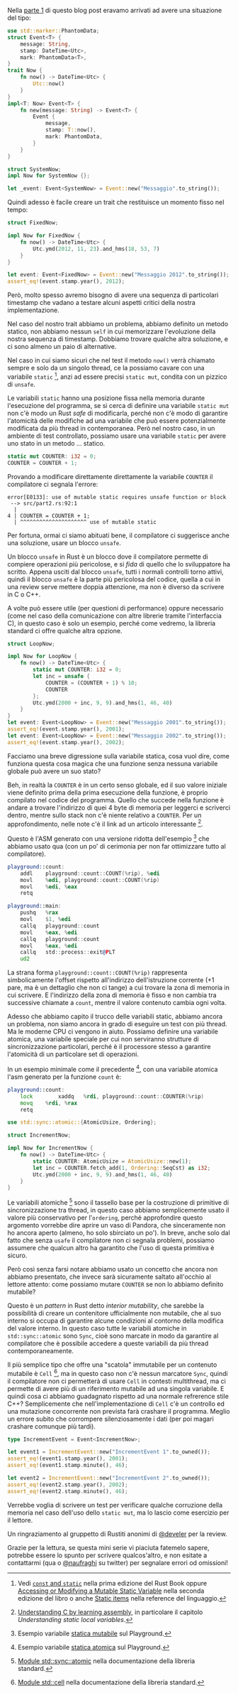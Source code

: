 <!--
.. title: Test riproducibili con il tempo (parte 2)
.. slug: test-riproducibili-con-il-tempo-parte-2
.. date: 2018-06-14 22:52:15 UTC
.. tags: rust
.. category: programming
.. type: text
-->

Nella [parte 1](/2018/06/test-riproducibili-con-il-tempo-parte-1.html) di questo blog post eravamo arrivati ad avere una situazione del tipo: 

```rust
use std::marker::PhantomData;
struct Event<T> {
    message: String,
    stamp: DateTime<Utc>,
    mark: PhantomData<T>,
}
trait Now {
    fn now() -> DateTime<Utc> {
        Utc::now()
    }
}
impl<T: Now> Event<T> {
    fn new(message: String) -> Event<T> {
        Event {
            message,
            stamp: T::now(),
            mark: PhantomData,
        }
    }
}

struct SystemNow;
impl Now for SystemNow {};

let _event: Event<SystemNow> = Event::new("Messaggio".to_string());
``` 

Quindi adesso è facile creare un trait che restituisce un momento fisso nel tempo: 

<!-- TEASER_END -->

```rust
struct FixedNow;

impl Now for FixedNow {
    fn now() -> DateTime<Utc> {
        Utc.ymd(2012, 11, 23).and_hms(18, 53, 7)
    }
}

let event: Event<FixedNow> = Event::new("Messaggio 2012".to_string());
assert_eq!(event.stamp.year(), 2012);
``` 

Però, molto spesso avremo bisogno di avere una sequenza di particolari timestamp che vadano a testare alcuni aspetti critici della nostra implementazione. 

Nel caso del nostro trait abbiamo un problema, abbiamo definito un metodo statico, non abbiamo nessun `self` in cui memorizzare l'evoluzione della nostra sequenza di timestamp. Dobbiamo trovare qualche altra soluzione, e ci sono almeno un paio di alternative. 

Nel caso in cui siamo sicuri che nel test il metodo `now()` verrà chiamato sempre e solo da un singolo thread, ce la possiamo cavare con una variabile `static` [^1], anzi ad essere precisi `static mut`, condita con un pizzico di `unsafe`. 

Le variabili `static` hanno una posizione fissa nella memoria durante l'esecuzione del programma, se si cerca di definire una variabile `static mut` non c'è modo un Rust _safe_ di modificarla, perché non c'è modo di garantire l'atomicità delle modifiche ad una variabile che può essere potenzialmente modificata da più thread in contemporanea. Però nel nostro caso, in un ambiente di test controllato, possiamo usare una variabile `static` per avere uno stato in un metodo ... statico. 

```rust
static mut COUNTER: i32 = 0;
COUNTER = COUNTER + 1;
``` 

Provando a modificare direttamente direttamente la variabile `COUNTER` il compilatore ci segnala l'errore: 

```text
error[E0133]: use of mutable static requires unsafe function or block
 --> src/part2.rs:92:1
  |
4 | COUNTER = COUNTER + 1;
  | ^^^^^^^^^^^^^^^^^^^^^ use of mutable static
``` 

Per fortuna, ormai ci siamo abituati bene, il compilatore ci suggerisce anche una soluzione, usare un blocco `unsafe`. 

Un blocco `unsafe` in Rust è un blocco dove il compilatore permette di compiere operazioni più pericolose, e si _fida_ di quello che lo sviluppatore ha scritto. Appena usciti dal blocco `unsafe`, tutti i normali controlli torno attivi, quindi il blocco `unsafe` è la parte più pericolosa del codice, quella a cui in una review serve mettere doppia attenzione, ma non è diverso da scrivere in C o C++. 

A volte può essere utile (per questioni di performance) oppure necessario (come nel caso della comunicazione con altre librerie tramite l'interfaccia C), in questo caso è solo un esempio, perché come vedremo, la libreria standard ci offre qualche altra opzione. 

```rust
struct LoopNow;

impl Now for LoopNow {
    fn now() -> DateTime<Utc> {
        static mut COUNTER: i32 = 0;
        let inc = unsafe {
            COUNTER = (COUNTER + 1) % 10;
            COUNTER
        };
        Utc.ymd(2000 + inc, 9, 9).and_hms(1, 46, 40)
    }
}
let event: Event<LoopNow> = Event::new("Messaggio 2001".to_string());
assert_eq!(event.stamp.year(), 2001);
let event: Event<LoopNow> = Event::new("Messaggio 2002".to_string());
assert_eq!(event.stamp.year(), 2002);
``` 

Facciamo una breve digressione sulla variabile statica, cosa vuol dire, come funziona questa cosa magica che una funzione senza nessuna variabile globale può avere un suo stato? 

Beh, in realtà la `COUNTER` è in un certo senso globale, ed il suo valore iniziale viene definito prima della prima esecuzione della funzione, è proprio compilato nel codice del programma. Quello che succede nella funzione è andare a trovare l'indirizzo di quei 4 byte di memoria per leggerci e scriverci dentro, mentre sullo stack non c'è niente relativo a `COUNTER`. Per un approfondimento, nelle note c'è il link ad un articolo interessante [^5]. 

Questo è l'ASM generato con una versione ridotta dell'esempio [^6] che abbiamo usato qua (con un po' di cerimonia per non far ottimizzare tutto al compilatore). 

```asm
playground::count:
    addl    playground::count::COUNT(%rip), %edi
    movl    %edi, playground::count::COUNT(%rip)
    movl    %edi, %eax
    retq

playground::main:
    pushq   %rax
    movl    $1, %edi
    callq   playground::count
    movl    %eax, %edi
    callq   playground::count
    movl    %eax, %edi
    callq   std::process::exit@PLT
    ud2
``` 

La strana forma `playground::count::COUNT(%rip)` rappresenta simbolicamente l'offset rispetto all'indirizzo dell'istruzione corrente (+1 pare, ma è un dettaglio che non ci tange) a cui trovare la zona di memoria in cui scrivere. E l'indirizzo della zona di memoria è fisso e non cambia tra successive chiamate a `count`, mentre il valore contenuto cambia ogni volta. 

Adesso che abbiamo capito il trucco delle variabili static, abbiamo ancora un problema, non siamo ancora in grado di eseguire un test con più thread. Ma le moderne CPU ci vengono in aiuto. Possiamo definire una variabile atomica, una variabile speciale per cui non serviranno strutture di sincronizzazione particolari, perché è il processore stesso a garantire l'atomicità di un particolare set di operazioni. 

In un esempio minimale come il precedente [^7], con una variabile atomica l'asm generato per la funzione `count` è: 

```asm
playground::count:
    lock        xaddq   %rdi, playground::count::COUNTER(%rip)
    movq    %rdi, %rax
    retq
``` 

```rust
use std::sync::atomic::{AtomicUsize, Ordering};

struct IncrementNow;

impl Now for IncrementNow {
    fn now() -> DateTime<Utc> {
        static COUNTER: AtomicUsize = AtomicUsize::new(1);
        let inc = COUNTER.fetch_add(1, Ordering::SeqCst) as i32;
        Utc.ymd(2000 + inc, 9, 9).and_hms(1, 46, 40)
    }
}
``` 

Le variabili atomiche [^3] sono il tassello base per la costruzione di primitive di sincronizzazione tra thread, in questo caso abbiamo semplicemente usato il valore più conservativo per l'`ordering`, perché approfondire questo argomento vorrebbe dire aprire un vaso di Pandora, che sinceramente non ho ancora aperto (almeno, ho solo sbirciato un po'). In breve, anche solo dal fatto che senza `usafe` il compilatore non ci segnala problemi, possiamo assumere che qualcun altro ha garantito che l'uso di questa primitiva è sicuro. 

Però così senza farsi notare abbiamo usato un concetto che ancora non abbiamo presentato, che invece sarà sicuramente saltato all'occhio al lettore attento: come possiamo mutare `COUNTER` se non lo abbiamo definito mutabile? 

Questo è un _pattern_ in Rust detto _interior mutability_, che sarebbe la possibilità di creare un contenitore ufficialmente non mutabile, che al suo interno si occupa di garantire alcune condizioni al contorno della modifica del valore interno. In questo caso tutte le variabili atomiche in `std::sync::atomic` sono `Sync`, cioè sono marcate in modo da garantire al compilatore che è possibile accedere a queste variabili da più thread contemporaneamente. 

Il più semplice tipo che offre una "scatola" immutabile per un contenuto mutabile è `Cell` [^4], ma in questo caso non c'è nessun marcatore `Sync`, quindi il compilatore non ci permetterà di usare `Cell` in contesti multithread, ma ci permette di avere più di un riferimento mutabile ad una singola variabile. E quindi cosa ci abbiamo guadagnato rispetto ad una normale refrerence stile C++? Semplicemente che nell'implementazione di `Cell` c'è un controllo ed una mutazione concorrente non prevista farà crashare il programma. Meglio un errore subito che corrompere silenziosamente i dati (per poi magari crashare comunque più tardi). 

```rust
type IncrementEvent = Event<IncrementNow>;

let event1 = IncrementEvent::new("IncrementEvent 1".to_owned());
assert_eq!(event1.stamp.year(), 2001);
assert_eq!(event1.stamp.minute(), 46);

let event2 = IncrementEvent::new("IncrementEvent 2".to_owned());
assert_eq!(event2.stamp.year(), 2002);
assert_eq!(event2.stamp.minute(), 46);
``` 

Verrebbe voglia di scrivere un test per verificare qualche corruzione della memoria nel caso dell'uso dello `static mut`, ma lo lascio come esercizio per il lettore. 

Un ringraziamento al gruppetto di Rustiti anonimi di [@develer](https://twitter.com/develer) per la review.

Grazie per la lettura, se questa mini serie vi piaciuta fatemelo sapere, potrebbe essere lo spunto per scrivere qualcos'altro, e non esitate a contattarmi (qua o [@naufraghi](https://twitter.com/naufraghi) su twitter) per segnalare errori od omissioni! 

[^1]: Vedi [`const` and `static`](https://doc.rust-lang.org/book/first-edition/const-and-static.html)       nella prima edizione del Rust Book oppure [Accessing or Modifying a Mutable Static       Variable](https://doc.rust-lang.org/book/second-edition/ch19-01-unsafe-rust.html#accessing-or-modifying-a-mutable-static-variable)       nella seconda edizione del libro o anche [Static       items](https://doc.rust-lang.org/reference/items/static-items.html) nella reference del linguaggio. 

[^3]: [Module std::sync::atomic](https://doc.rust-lang.org/std/sync/atomic/) nella documentazione della       libreria standard. 

[^4]: [Module std::cell](https://doc.rust-lang.org/std/cell/index.html) nella documentazione della       libreria standard. 

[^5]: [Understanding C by learning       assembly](https://www.recurse.com/blog/7-understanding-c-by-learning-assembly), in particolare il       capitolo _Understanding static local variables_. 

[^6]: Esempio variabile [statica       mutabile](https://play.rust-lang.org/?gist=ec49981fd17228684cfe92a3e19f6ace&version=nightly&mode=release)       sul Playground. 

[^7]: Esempio variabile [statica       atomica](https://play.rust-lang.org/?gist=0ca32f2a756660b926327098db87158f&version=nightly&mode=release)       sul Playground. 

